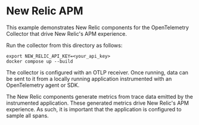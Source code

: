 # New Relic APM

This example demonstrates New Relic components for the OpenTelemetry Collector
that drive New Relic's APM experience.

Run the collector from this directory as follows:

```shell
export NEW_RELIC_API_KEY=<your_api_key>
docker compose up --build
```

The collector is configured with an OTLP receiver. Once running, data can be
sent to it from a locally running application instrumented with an
OpenTelemetry agent or SDK.

The New Relic components generate metrics from trace data emitted by the
instrumented application. These generated metrics drive New Relic's APM
experience. As such, it is important that the application is configured to
sample all spans.
